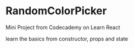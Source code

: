 # RandomColorPicker

Mini Project from Codecademy on Learn React

learn the basics from constructor, props and state 
